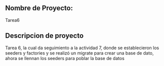 ## Nombre de Proyecto:
Tarea6

## Descripcion de proyecto
Tarea 6, la cual da seguimiento a la actividad 7, donde se establecieron los seeders y factories y se realizó un migrate para crear una base de dato, ahora se llennan los seeders para poblar la base de datos